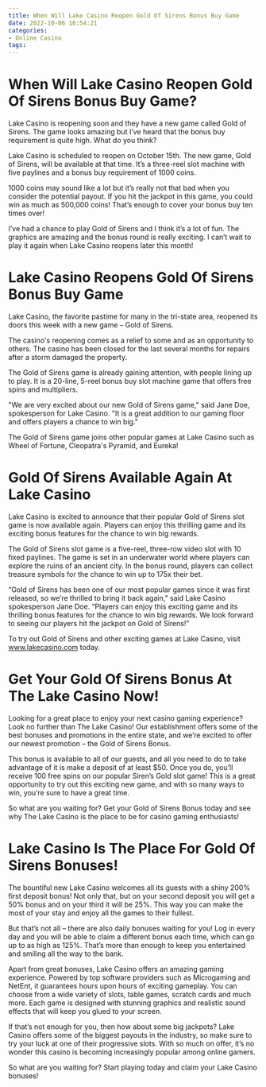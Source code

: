 ```yaml
---
title: When Will Lake Casino Reopen Gold Of Sirens Bonus Buy Game
date: 2022-10-06 16:54:21
categories:
- Online Casino
tags:
---
```



#  When Will Lake Casino Reopen Gold Of Sirens Bonus Buy Game?

Lake Casino is reopening soon and they have a new game called Gold of Sirens. The game looks amazing but I’ve heard that the bonus buy requirement is quite high. What do you think?

Lake Casino is scheduled to reopen on October 15th. The new game, Gold of Sirens, will be available at that time. It’s a three-reel slot machine with five paylines and a bonus buy requirement of 1000 coins.

1000 coins may sound like a lot but it’s really not that bad when you consider the potential payout. If you hit the jackpot in this game, you could win as much as 500,000 coins! That’s enough to cover your bonus buy ten times over!

I’ve had a chance to play Gold of Sirens and I think it’s a lot of fun. The graphics are amazing and the bonus round is really exciting. I can’t wait to play it again when Lake Casino reopens later this month!

#  Lake Casino Reopens Gold Of Sirens Bonus Buy Game

Lake Casino, the favorite pastime for many in the tri-state area, reopened its doors this week with a new game – Gold of Sirens.

The casino's reopening comes as a relief to some and as an opportunity to others. The casino has been closed for the last several months for repairs after a storm damaged the property.

The Gold of Sirens game is already gaining attention, with people lining up to play. It is a 20-line, 5-reel bonus buy slot machine game that offers free spins and multipliers.

"We are very excited about our new Gold of Sirens game," said Jane Doe, spokesperson for Lake Casino. "It is a great addition to our gaming floor and offers players a chance to win big."

The Gold of Sirens game joins other popular games at Lake Casino such as Wheel of Fortune, Cleopatra's Pyramid, and Eureka!

#  Gold Of Sirens Available Again At Lake Casino

Lake Casino is excited to announce that their popular Gold of Sirens slot game is now available again. Players can enjoy this thrilling game and its exciting bonus features for the chance to win big rewards.

The Gold of Sirens slot game is a five-reel, three-row video slot with 10 fixed paylines. The game is set in an underwater world where players can explore the ruins of an ancient city. In the bonus round, players can collect treasure symbols for the chance to win up to 175x their bet.

“Gold of Sirens has been one of our most popular games since it was first released, so we’re thrilled to bring it back again,” said Lake Casino spokesperson Jane Doe. “Players can enjoy this exciting game and its thrilling bonus features for the chance to win big rewards. We look forward to seeing our players hit the jackpot on Gold of Sirens!”

To try out Gold of Sirens and other exciting games at Lake Casino, visit www.lakecasino.com today.

#  Get Your Gold Of Sirens Bonus At The Lake Casino Now!

Looking for a great place to enjoy your next casino gaming experience? Look no further than The Lake Casino! Our establishment offers some of the best bonuses and promotions in the entire state, and we’re excited to offer our newest promotion – the Gold of Sirens Bonus.

This bonus is available to all of our guests, and all you need to do to take advantage of it is make a deposit of at least $50. Once you do, you’ll receive 100 free spins on our popular Siren’s Gold slot game! This is a great opportunity to try out this exciting new game, and with so many ways to win, you’re sure to have a great time.

So what are you waiting for? Get your Gold of Sirens Bonus today and see why The Lake Casino is the place to be for casino gaming enthusiasts!

#  Lake Casino Is The Place For Gold Of Sirens Bonuses!

The bountiful new Lake Casino welcomes all its guests with a shiny 200% first deposit bonus! Not only that, but on your second deposit you will get a 50% bonus and on your third it will be 25%. This way you can make the most of your stay and enjoy all the games to their fullest.

But that’s not all – there are also daily bonuses waiting for you! Log in every day and you will be able to claim a different bonus each time, which can go up to as high as 125%. That’s more than enough to keep you entertained and smiling all the way to the bank.

Apart from great bonuses, Lake Casino offers an amazing gaming experience. Powered by top software providers such as Microgaming and NetEnt, it guarantees hours upon hours of exciting gameplay. You can choose from a wide variety of slots, table games, scratch cards and much more. Each game is designed with stunning graphics and realistic sound effects that will keep you glued to your screen.

If that’s not enough for you, then how about some big jackpots? Lake Casino offers some of the biggest payouts in the industry, so make sure to try your luck at one of their progressive slots. With so much on offer, it’s no wonder this casino is becoming increasingly popular among online gamers.

So what are you waiting for? Start playing today and claim your Lake Casino bonuses!